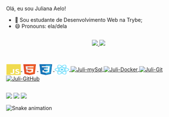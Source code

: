 Olá, eu sou Juliana Aelo!

- 🔭 Sou estudante de Desenvolvimento Web na Trybe; 
- 😄 Pronouns: ela/dela

##

<div align="center">
  <a href="https://www.linkedin.com/in/juliana-aelo-10007a19a/">
  <img height="180em" src="https://github-readme-stats.vercel.app/api?username=julianaaelo&show_icons=true&theme=radical&include_all_commits=true&count_private=true"/>
  <img height="180em" src="https://github-readme-stats.vercel.app/api/top-langs/?username=julianaaelo&layout=compact&langs_count=7&theme=radical"/>
</div>
  
  ##
  
<div style="display: inline_block"><br>
  <img align="center" alt="Juli-Js" height="30" width="40" src="https://raw.githubusercontent.com/devicons/devicon/master/icons/javascript/javascript-plain.svg">
  <img align="center" alt="Julo-HTML" height="30" width="40" src="https://raw.githubusercontent.com/devicons/devicon/master/icons/html5/html5-original.svg">
  <img align="center" alt="Juli-CSS" height="30" width="40" src="https://raw.githubusercontent.com/devicons/devicon/master/icons/css3/css3-original.svg">
  <img align="center" alt="Juli-React" height="30" width="40" src="https://raw.githubusercontent.com/devicons/devicon/master/icons/react/react-original.svg">
  <img align="center" alt="Juli-mySql" height="30" width="40" src="https://cdn.jsdelivr.net/gh/devicons/devicon/icons/mysql/mysql-original.svg">
  <img align="center" alt="Juli-Docker" height="30" width="40" src="https://cdn.jsdelivr.net/gh/devicons/devicon/icons/docker/docker-original.svg">
  <img align="center" alt="Juli-Git" height="30" width="40" src="https://img.icons8.com/color/480/000000/git.png">
  <img align="center" alt="Juli-GitHub" height="30" width="40" src="https://img.icons8.com/ios-filled/150/000000/github.png">
  </div>
  
  ##
  
  <div> 
  <a href="https://www.instagram.com/julianaaelo/" target="_blank"><img src="https://img.shields.io/badge/-Instagram-%23E4405F?style=for-the-badge&logo=instagram&logoColor=white" target="_blank"></a>
  <a href = "mailto:julianaaelo3@gmail.com"><img src="https://img.shields.io/badge/-Gmail-%23333?style=for-the-badge&logo=gmail&logoColor=white" target="_blank"></a>
  <a href="https://www.linkedin.com/in/juliana-aelo-10007a19a/" target="_blank"><img src="https://img.shields.io/badge/-LinkedIn-%230077B5?style=for-the-badge&logo=linkedin&logoColor=white" target="_blank"></a> 
 
  ![Snake animation]()
 
</div>

  
